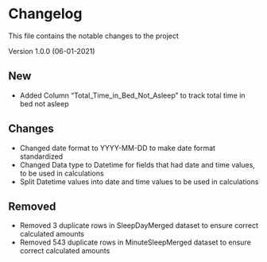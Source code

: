 # Changelog
This file contains the notable changes to the project
 
Version 1.0.0 (06-01-2021)
 
## New
* Added Column “Total_Time_in_Bed_Not_Asleep” to track total time in bed not asleep

## Changes
* Changed date format to YYYY-MM-DD to make date format standardized
* Changed Data type to Datetime for fields that had date and time values, to be used in calculations
* Split Datetime values into date and time values to be used in calculations

## Removed
* Removed 3 duplicate rows in SleepDayMerged dataset to ensure correct calculated amounts
* Removed 543 duplicate rows in MinuteSleepMerged dataset to ensure correct calculated amounts
